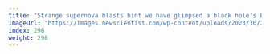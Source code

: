 ```yaml
---
title: "Strange supernova blasts hint we have glimpsed a black hole’s birth"
imageUrl: "https://images.newscientist.com/wp-content/uploads/2023/10/26121618/SEI_177376125.jpg?width=788"
index: 296
weight: 296
---
```

